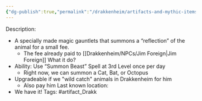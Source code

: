 ```yaml
---
{"dg-publish":true,"permalink":"/drakkenheim/artifacts-and-mythic-items/handler-s-gauntlet/","noteIcon":""}
---
```


Description:
- A specially made magic gauntlets that summons a “reflection” of the animal for a small fee.
	- The fee already paid to [[Drakkenheim/NPCs/Jim Foreign\|Jim Foreign]]
What it do?
- Ability: Use “Summon Beast” Spell at 3rd Level once per day
	- Right now, we can summon a Cat, Bat, or Octopus
- Upgradeable if we "wild catch" animals in Drakkenheim for him
	- Also pay him
Last known location:
- We have it!
Tags: #artifact_Drakk 